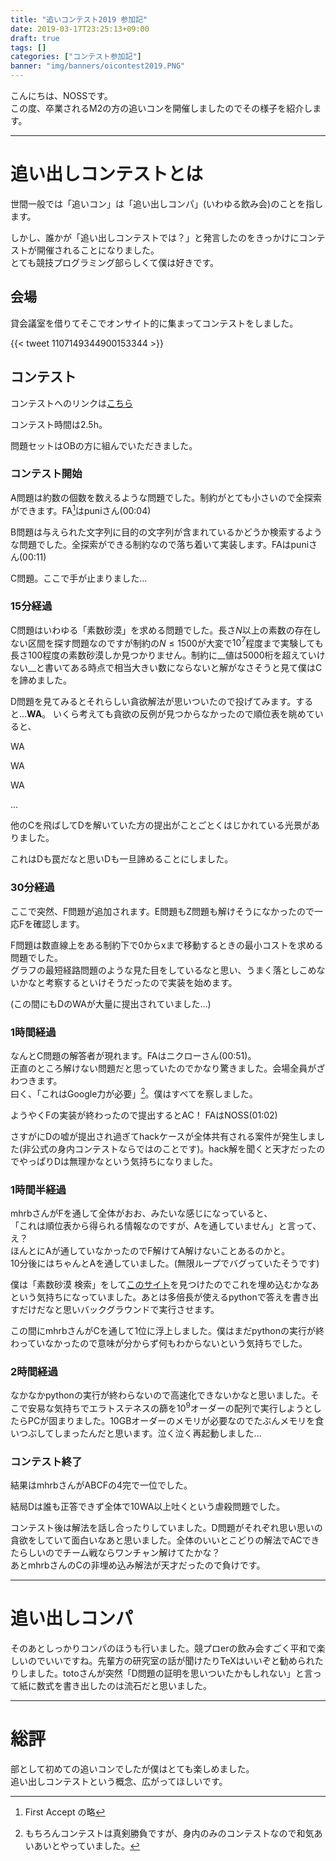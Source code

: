 ```yaml
---
title: "追いコンテスト2019 参加記"
date: 2019-03-17T23:25:13+09:00
draft: true
tags: []
categories: ["コンテスト参加記"]
banner: "img/banners/oicontest2019.PNG"
---
```


こんにちは、NOSSです。  
この度、卒業されるM2の方の追いコンを開催しましたのでその様子を紹介します。

<!--more-->

---

# 追い出しコンテストとは

世間一般では「追いコン」は「追い出しコンパ」(いわゆる飲み会)のことを指します。  

しかし、誰かが「追い出しコンテストでは？」と発言したのをきっかけにコンテストが開催されることになりました。  
とても競技プログラミング部らしくて僕は好きです。

## 会場

貸会議室を借りてそこでオンサイト的に集まってコンテストをしました。

{{< tweet 1107149344900153344 >}}

## コンテスト

コンテストへのリンクは[こちら](https://onlinejudge.u-aizu.ac.jp/beta/room.html#YNUCPC_toto_con)

コンテスト時間は2.5h。

問題セットはOBの方に組んでいただきました。

### コンテスト開始

A問題は約数の個数を数えるような問題でした。制約がとても小さいので全探索ができます。FA[^1]はpuniさん(00:04)

B問題は与えられた文字列に目的の文字列が含まれているかどうか検索するような問題でした。全探索ができる制約なので落ち着いて実装します。FAはpuniさん(00:11)

C問題。ここで手が止まりました...

### 15分経過

C問題はいわゆる「素数砂漠」を求める問題でした。長さ$N$以上の素数の存在しない区間を探す問題なのですが制約の$N \le 1500$が大変で$10^7$程度まで実験しても長さ$100$程度の素数砂漠しか見つかりません。制約に__値は5000桁を超えていけない__と書いてある時点で相当大きい数にならないと解がなさそうと見て僕はCを諦めました。

D問題を見てみるとそれらしい貪欲解法が思いついたので投げてみます。すると...__WA__。 いくら考えても貪欲の反例が見つからなかったので順位表を眺めていると、

WA

WA

WA

...

他のCを飛ばしてDを解いていた方の提出がことごとくはじかれている光景がありました。

これはDも罠だなと思いDも一旦諦めることにしました。

### 30分経過

ここで突然、F問題が追加されます。E問題もZ問題も解けそうになかったので一応Fを確認します。

F問題は数直線上をある制約下で0からxまで移動するときの最小コストを求める問題でした。  
グラフの最短経路問題のような見た目をしているなと思い、うまく落としこめないかなと考察するといけそうだったので実装を始めます。

(この間にもDのWAが大量に提出されていました...)

### 1時間経過

なんとC問題の解答者が現れます。FAはニクローさん(00:51)。  
正直のところ解けない問題だと思っていたのでかなり驚きました。会場全員がざわつきます。  
曰く、「これはGoogle力が必要」[^2]。僕はすべてを察しました。

ようやくFの実装が終わったので提出するとAC！ FAはNOSS(01:02)

さすがにDの嘘が提出され過ぎてhackケースが全体共有される案件が発生しました(非公式の身内コンテストならではのことです)。hack解を聞くと天才だったのでやっぱりDは無理かなという気持ちになりました。

### 1時間半経過

mhrbさんがFを通して全体がおお、みたいな感じになっていると、  
「これは順位表から得られる情報なのですが、Aを通していません」と言って、え？  
ほんとにAが通していなかったのでF解けてA解けないことあるのかと。  
10分後にはちゃんとAを通していました。(無限ループでバグっていたそうです)

僕は「素数砂漠 検索」をして[このサイト](http://www.trnicely.net/gaps/gaplist.html)を見つけたのでこれを埋め込むかなあという気持ちになっていました。あとは多倍長が使えるpythonで答えを書き出すだけだなと思いバックグラウンドで実行させます。

この間にmhrbさんがCを通して1位に浮上しました。僕はまだpythonの実行が終わっていなかったので意味が分からず何もわからないという気持ちでした。

### 2時間経過

なかなかpythonの実行が終わらないので高速化できないかなと思いました。そこで安易な気持ちでエラトステネスの篩を$10^9$オーダーの配列で実行しようとしたらPCが固まりました。10GBオーダーのメモリが必要なのでたぶんメモリを食いつぶしてしまったんだと思います。泣く泣く再起動しました...

### コンテスト終了

結果はmhrbさんがABCFの4完で一位でした。

結局Dは誰も正答できず全体で10WA以上吐くという虐殺問題でした。

コンテスト後は解法を話し合ったりしていました。D問題がそれぞれ思い思いの貪欲をしていて面白いなあと思いました。全体のいいとこどりの解法でACできたらしいのでチーム戦ならワンチャン解けてたかな？  
あとmhrbさんのCの非埋め込み解法が天才だったので負けです。

---

# 追い出しコンパ

そのあとしっかりコンパのほうも行いました。競プロerの飲み会すごく平和で楽しいのでいいですね。先輩方の研究室の話が聞けたりTeXはいいぞと勧められたりしました。totoさんが突然「D問題の証明を思いついたかもしれない」と言って紙に数式を書き出したのは流石だと思いました。

---

# 総評

部として初めての追いコンでしたが僕はとても楽しめました。  
追い出しコンテストという概念、広がってほしいです。

[^1]: First Accept の略
[^2]: もちろんコンテストは真剣勝負ですが、身内のみのコンテストなので和気あいあいとやっていました。